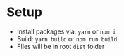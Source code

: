 # Setup


- Install packages via: `yarn` or `npm i`
- Build: `yarn build` or `npm run build`
- FIles will be in root `dist` folder